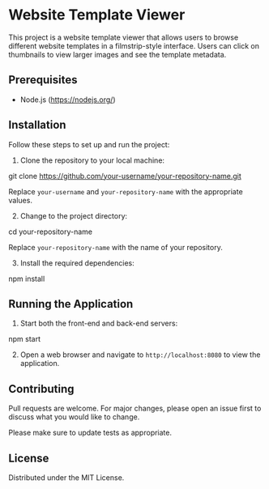 # Website Template Viewer

This project is a website template viewer that allows users to browse different website templates in a filmstrip-style interface. Users can click on thumbnails to view larger images and see the template metadata.

## Prerequisites

- Node.js (https://nodejs.org/)

## Installation

Follow these steps to set up and run the project:

1. Clone the repository to your local machine:

git clone https://github.com/your-username/your-repository-name.git

Replace `your-username` and `your-repository-name` with the appropriate values.

2. Change to the project directory:

cd your-repository-name


Replace `your-repository-name` with the name of your repository.

3. Install the required dependencies:

npm install


## Running the Application

1. Start both the front-end and back-end servers:

npm start


2. Open a web browser and navigate to `http://localhost:8080` to view the application.

## Contributing

Pull requests are welcome. For major changes, please open an issue first to discuss what you would like to change.

Please make sure to update tests as appropriate.

## License

Distributed under the MIT License.
